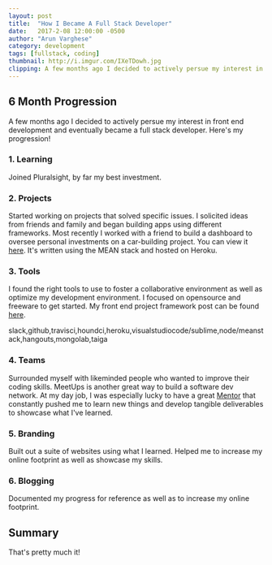 ```yaml
---
layout: post
title:  "How I Became A Full Stack Developer"
date:   2017-2-08 12:00:00 -0500
author: "Arun Varghese"
category: development
tags: [fullstack, coding]
thumbnail: http://i.imgur.com/IXeTDowh.jpg
clipping: A few months ago I decided to actively persue my interest in front end development...  
---
```


## 6 Month Progression

A few months ago I decided to actively persue my interest in front end development and eventually became a full stack developer. Here's my progression!

### 1. Learning  
  
Joined Pluralsight, by far my best investment.

### 2. Projects  

Started working on projects that solved specific issues. I solicited ideas from friends and family and began building apps using different frameworks. Most recently I worked with a friend to build a dashboard to oversee personal investments on a car-building project. You can view it [here](https://gw-car-dashboard.herokuapp.com/). It's written using the MEAN stack and hosted on Heroku.  

### 3. Tools  

I found the right tools to use to foster a collaborative environment as well as optimize my development environment. I focused on opensource and freeware to get started. My front end project framework post can be found [here](http://avarghese.me/blog/development/2016/05/24/create-free-project-framework.html).  

slack,github,travisci,houndci,heroku,visualstudiocode/sublime,node/meanstack,hangouts,mongolab,taiga  

### 4. Teams  

Surrounded myself with likeminded people who wanted to improve their coding skills. MeetUps is another great way to build a software dev network. At my day job, I was especially lucky to have a great [Mentor](https://github.com/LarryBattleWork) that constantly pushed me to learn new things and develop tangible deliverables to showcase what I've learned. 

### 5. Branding  
  
Built out a suite of websites using what I learned. Helped me to increase my online footprint as well as showcase my skills.

### 6. Blogging  
  
Documented my progress for reference as well as to increase my online footprint.
  
## Summary  

That's pretty much it!


